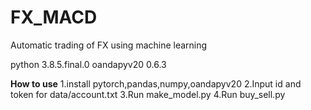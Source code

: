# FX_MACD
Automatic trading of FX using machine learning

python 3.8.5.final.0
oandapyv20 0.6.3

**How to use**
1.install pytorch,pandas,numpy,oandapyv20
2.Input id and token for data/account.txt
3.Run make_model.py
4.Run buy_sell.py